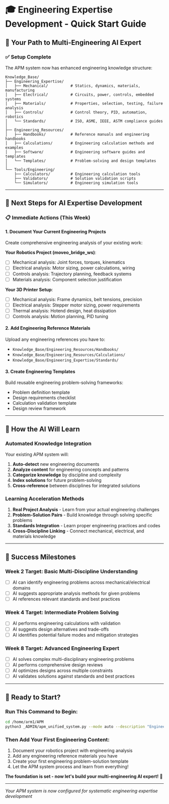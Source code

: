 # 🎓 Engineering Expertise Development - Quick Start Guide

## 🎯 **Your Path to Multi-Engineering AI Expert**

### **✅ Setup Complete**
The APM system now has enhanced engineering knowledge structure:
```
Knowledge_Base/
├── Engineering_Expertise/
│   ├── Mechanical/          # Statics, dynamics, materials, manufacturing
│   ├── Electrical/          # Circuits, power, controls, embedded systems  
│   ├── Materials/           # Properties, selection, testing, failure analysis
│   ├── Controls/            # Control theory, PID, automation, robotics
│   └── Standards/           # ISO, ASME, IEEE, ASTM compliance guides
│
├── Engineering_Resources/
│   ├── Handbooks/           # Reference manuals and engineering handbooks
│   ├── Calculations/        # Engineering calculation methods and examples
│   ├── Software/            # Engineering software guides and templates
│   └── Templates/           # Problem-solving and design templates
│
└── Tools/Engineering/
    ├── Calculators/         # Engineering calculation tools
    ├── Validators/          # Solution validation scripts
    └── Simulators/          # Engineering simulation tools
```

---

## 🚀 **Next Steps for AI Expertise Development**

### **📋 Immediate Actions (This Week)**

#### **1. Document Your Current Engineering Projects** 
Create comprehensive engineering analysis of your existing work:

**Your Robotics Project (moveo_bridge_ws)**:
- [ ] Mechanical analysis: Joint forces, torques, kinematics
- [ ] Electrical analysis: Motor sizing, power calculations, wiring
- [ ] Controls analysis: Trajectory planning, feedback systems
- [ ] Materials analysis: Component selection justification

**Your 3D Printer Setup**:
- [ ] Mechanical analysis: Frame dynamics, belt tensions, precision
- [ ] Electrical analysis: Stepper motor sizing, power requirements
- [ ] Thermal analysis: Hotend design, heat dissipation
- [ ] Controls analysis: Motion planning, PID tuning

#### **2. Add Engineering Reference Materials**
Upload any engineering references you have to:
- `Knowledge_Base/Engineering_Resources/Handbooks/`
- `Knowledge_Base/Engineering_Resources/Calculations/`
- `Knowledge_Base/Engineering_Expertise/Standards/`

#### **3. Create Engineering Templates**
Build reusable engineering problem-solving frameworks:
- Problem definition template
- Design requirements checklist  
- Calculation validation template
- Design review framework

---

## 🤖 **How the AI Will Learn**

### **Automated Knowledge Integration**
Your existing APM system will:
1. **Auto-detect** new engineering documents
2. **Analyze content** for engineering concepts and patterns  
3. **Categorize knowledge** by discipline and complexity
4. **Index solutions** for future problem-solving
5. **Cross-reference** between disciplines for integrated solutions

### **Learning Acceleration Methods**
1. **Real Project Analysis** - Learn from your actual engineering challenges
2. **Problem-Solution Pairs** - Build knowledge through solving specific problems  
3. **Standards Integration** - Learn proper engineering practices and codes
4. **Cross-Discipline Linking** - Connect mechanical, electrical, and materials knowledge

---

## 🎯 **Success Milestones**

### **Week 2 Target**: Basic Multi-Discipline Understanding
- [ ] AI can identify engineering problems across mechanical/electrical domains
- [ ] AI suggests appropriate analysis methods for given problems
- [ ] AI references relevant standards and best practices

### **Week 4 Target**: Intermediate Problem Solving  
- [ ] AI performs engineering calculations with validation
- [ ] AI suggests design alternatives and trade-offs
- [ ] AI identifies potential failure modes and mitigation strategies

### **Week 8 Target**: Advanced Engineering Expert
- [ ] AI solves complex multi-disciplinary engineering problems
- [ ] AI performs comprehensive design reviews
- [ ] AI optimizes designs across multiple constraints
- [ ] AI validates solutions against standards and best practices

---

## 🔧 **Ready to Start?**

### **Run This Command to Begin**:
```bash
cd /home/arm1/APM
python3 _ADMIN/apm_unified_system.py --mode auto --description "Engineering expertise development system initialization"
```

### **Then Add Your First Engineering Content**:
1. Document your robotics project with engineering analysis
2. Add any engineering reference materials you have
3. Create your first engineering problem-solution template
4. Let the APM system process and learn from everything!

**The foundation is set - now let's build your multi-engineering AI expert!** 🚀

---
*Your APM system is now configured for systematic engineering expertise development*